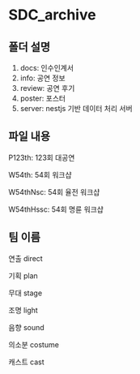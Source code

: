 # SDC_archive



## 폴더 설명

1. docs: 인수인계서
2. info: 공연 정보
3. review: 공연 후기
4. poster: 포스터
5. server: nestjs 기반 데이터 처리 서버

## 파일 내용

P123th: 123회 대공연

W54th: 54회 워크샵

W54thNsc: 54회 율전 워크샵

W54thHssc: 54회 명륜 워크샵



## 팀 이름

연출    direct

기획    plan

무대    stage

조명    light

음향    sound

의소분  costume

캐스트 cast



